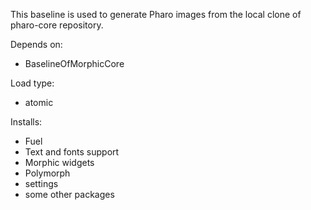 This baseline is used to generate Pharo images from the local clone of pharo-core repository. 

Depends on:
- BaselineOfMorphicCore

Load type: 
- atomic

Installs:
- Fuel
- Text and fonts support
- Morphic widgets
- Polymorph
- settings
- some other packages